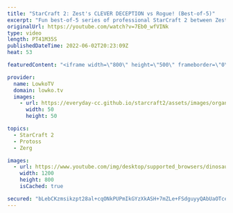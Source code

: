```yaml
---
title: "StarCraft 2: Zest's CLEVER DECEPTION vs Rogue! (Best-of-5)"
excerpt: "Fun best-of-5 series of professional StarCraft 2 between Zest and Rogue. Zest decides to confuse his opponent in any way he can think of, and try to win mostly based off of mind games.  Zest vs soO: https://youtu.be/nQJJ-2RhILc  Support my work on Patreon: https://www.patreon.com/lowkotv Become a YouTube"
originalUrl: https://youtube.com/watch?v=7Eb0_wfVINk
type: video
length: PT41M35S
publishedDateTime: 2022-06-02T20:23:09Z
heat: 53

featuredContent: "<iframe width=\"800\" height=\"500\" frameborder=\"0\" src=\"https://www.youtube.com/embed/7Eb0_wfVINk\" allow=\"accelerometer; autoplay; encrypted-media; gyroscope; picture-in-picture\" allowfullscreen></iframe>"

provider:
  name: LowkoTV
  domain: lowko.tv
  images:
    - url: https://everyday-cc.github.io/starcraft2/assets/images/organizations/lowko.tv-50x50.jpg
      width: 50
      height: 50

topics:
  - StarCraft 2
  - Protoss
  - Zerg

images:
  - url: https://www.youtube.com/img/desktop/supported_browsers/dinosaur.png
    width: 1200
    height: 800
    isCached: true

secured: "bLebCKzmsikzpt28al+cqONkPUPmIkGYzXkASH+7mZLe+FSdguyyQAbUaOTceom6a0nVfAJfDFR94vKa8htDYeoiYYFmydW06X2qAcshLaKf07rK/Uy71rgO2T82nYsrbdglw0Aw+c/7DiJDIk1FjnCp8VqSSj9b/9B//2e1namm6M2LvQp2jkEqybWE9vXPU8Fp+Ud1v58cPnch4IWkqwh3nclpMMxA8bBdcdeobNFWeWrQtizNSC/eD+F5O8nVAWBwh+FMzFb5v9s/u+JcIgSEcAs6rh1IMuPmAVCpL5nfpcVhW6FIlhT/s+4FnQvrEF4fdJKQpKiL9WJH/V81Lk8rJZhODfU10aoWnr86EXcYoZiikyqyfz1gbvUliJhpyYx37t0jpkqr/ecbro8KTNJBRHBtPoR1RkAzu5pk8hI=;pJff33as5/Maj4YQfckR+Q=="
---
```



